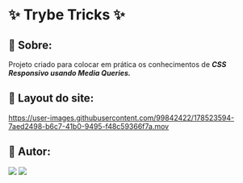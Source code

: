 # ✨ Trybe Tricks ✨

## :round_pushpin: Sobre: 

Projeto criado para colocar em prática os conhecimentos de ***CSS Responsivo usando Media Queries.***

## :round_pushpin: Layout do site:

https://user-images.githubusercontent.com/99842422/178523594-7aed2498-b6c7-41b0-9495-f48c59366f7a.mov

## :round_pushpin: Autor:  
 <div>  
  <a href = "layanenu@gmail.com"><img src="https://img.shields.io/badge/-Gmail-%23333?style=for-the-badge&logo=gmail&logoColor=white" target="_blank"></a>
  <a href="https://www.linkedin.com/in/layanenu/" target="_blank"><img src="https://img.shields.io/badge/-LinkedIn-%230077B5?style=for-the-badge&logo=linkedin&logoColor=white" target="_blank"></a> 
</div>
